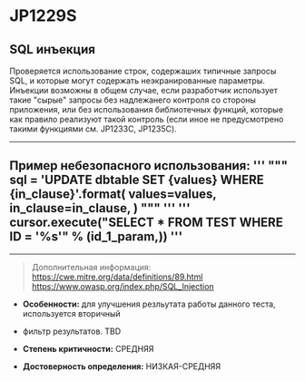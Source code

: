 # JP1229S 
## SQL инъекция
Проверяется использование строк, содержаших типичные запросы SQL, и которые могут содержать
неэкранированные параметры. Инъекции возможны в общем случае, если разработчик использует
такие "сырые" запросы без надлежанего контроля со стороны приложения, или без использования
библиотечных функций, которые как правило реализуют такой контроль (если иное не предусмотрено
такими функциями см. JP1233C, JP1235C).

---
Пример небезопасного использования:
'''
"""
sql = 'UPDATE dbtable SET {values} WHERE {in_clause}'.format(
    values=values,
    in_clause=in_clause,
)
"""
'''
'''
 cursor.execute("SELECT * FROM TEST WHERE ID = '%s'" % (id_1_param,))
'''
---

---
> Дополнительная информация:
> <https://cwe.mitre.org/data/definitions/89.html>
> <https://www.owasp.org/index.php/SQL_Injection>


* __Особенности:__ для улучшения резльутата работы данного теста, используется вторичный
* фильтр результатов. TBD

* __Степень критичности:__ СРЕДНЯЯ
* __Достоверность определения:__ НИЗКАЯ-СРЕДНЯЯ